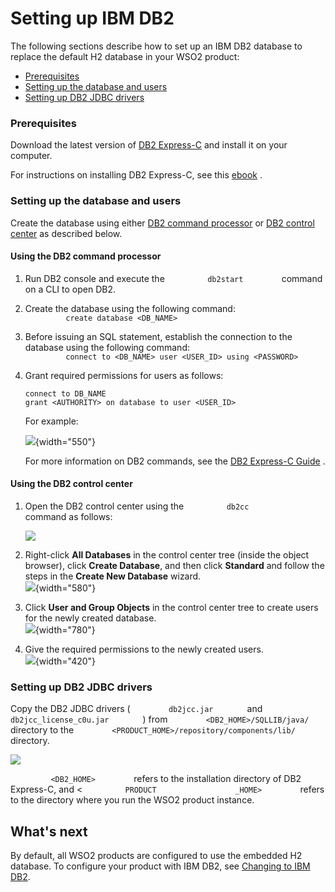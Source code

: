 # Setting up IBM DB2

The following sections describe how to set up an IBM DB2 database to
replace the default H2 database in your WSO2 product:

-   [Prerequisites](#SettingupIBMDB2-Prerequisites)
-   [Setting up the database and
    users](#SettingupIBMDB2-Settingupthedatabaseandusers)
-   [Setting up DB2 JDBC
    drivers](#SettingupIBMDB2-SettingupDB2JDBCdrivers)

### Prerequisites

Download the latest version of [DB2
Express-C](http://www-01.ibm.com/software/data/db2/express/download.html)
and install it on your computer.

For instructions on installing DB2 Express-C, see this
[ebook](https://www.ibm.com/developerworks/community/wikis/home?lang=en#!/wiki/Big%20Data%20University/page/FREE%20eBook%20-%20Getting%20Started%20with%20DB2%20Express-C)
.

### Setting up the database and users

Create the database using either [DB2 command
processor](#SettingupIBMDB2-UsingtheDB2commandprocessor) or [DB2 control
center](#SettingupIBMDB2-UsingtheDB2controlcenter) as described below.

#### Using the DB2 command processor

1.  Run DB2 console and execute the `          db2start         `
    command on a CLI to open DB2.
2.  Create the database using the following command:  
    `          create database <DB_NAME>         `
3.  Before issuing an SQL statement, establish the connection to the
    database using the following command:  
    `          connect to <DB_NAME> user <USER_ID> using <PASSWORD>         `
4.  Grant required permissions for users as follows:

    ``` actionscript3
    connect to DB_NAME
    grant <AUTHORITY> on database to user <USER_ID>
    ```

    For example:

    ![](attachments/53125504/53287380.png){width="550"}

    For more information on DB2 commands, see the [DB2 Express-C
    Guide](https://www.ibm.com/developerworks/community/wikis/home?lang=en#!/wiki/Big%20Data%20University/page/FREE%20eBook%20-%20Getting%20Started%20with%20DB2%20Express-C)
    .

#### Using the DB2 control center

1.  Open the DB2 control center using the `          db2cc         `
    command as follows:  

    ![](attachments/53125504/53287383.png)

2.  Right-click **All Databases** in the control center tree (inside the
    object browser), click **Create Database**, and then click
    **Standard** and follow the steps in the **Create New Database**
    wizard.  
    ![](attachments/53125504/53287398.png){width="580"}
3.  Click **User and Group Objects** in the control center tree to
    create users for the newly created database.  
    ![](attachments/53125504/53287381.png){width="780"}
4.  Give the required permissions to the newly created users.  
    ![](attachments/53125504/53287382.png){width="420"}

### Setting up DB2 JDBC drivers

Copy the DB2 JDBC drivers ( `         db2jcc.jar        ` and
`         db2jcc_license_c0u.jar        ` ) from
`         <DB2_HOME>/SQLLIB/java/        ` directory to the
`         <PRODUCT_HOME>/repository/components/lib/        ` directory.

![](attachments/53125504/53287393.png)

`          <DB2_HOME>         ` refers to the installation directory of
DB2 Express-C, and \< `          PRODUCT         `
`          _HOME>         ` refers to the directory where you run the
WSO2 product instance.

## What's next

By default, all WSO2 products are configured to use the embedded H2
database. To configure your product with IBM DB2, see [Changing to IBM
DB2](_Changing_to_IBM_DB2_).

